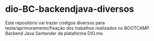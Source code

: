 # dio-BC-backendjava-diversos
Este repositório vai trazer códigos diversos para teste/aprimoramento/fixação dos trabalhos realizados no BOOTCAMP Backend Java Santander da plataforma DIO.me.
